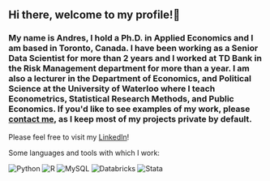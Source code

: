 ## Hi there, welcome to my profile!👋

### My name is Andres, I hold a Ph.D. in Applied Economics and I am based in Toronto, Canada. I have been working as a Senior Data Scientist for more than 2 years and I worked at TD Bank in the Risk Management department for more than a year. I am also a lecturer in the Department of Economics, and Political Science at the University of Waterloo where I teach Econometrics, Statistical Research Methods, and Public Economics. If you'd like to see examples of my work, please [contact me](mailto:maoarcilav@gmail.com?subject=[GitHub]), as I keep most of my projects private by default.

Please feel free to visit my [LinkedIn]({https://www.linkedin.com/in/andres-arcila-ph-d-84435637/)!

Some languages and tools with which I work:

![Python](https://img.shields.io/badge/-Python-fff?&logo=python&color=2f5b44&logoColor=white)
![R](https://img.shields.io/badge/-R-fff?&logo=R&color=2f5b44&logoColor=white)
![MySQL](https://img.shields.io/badge/-MySQL-fff?&logo=mysql&color=2f5b44&logoColor=white)
![Databricks](https://img.shields.io/badge/-Databricks-fff?&logo=databricks&color=2f5b44&logoColor=white)
![Stata](https://img.shields.io/badge/-Stata-fff?&logo=stata&color=2f5b44&logoColor=white)



